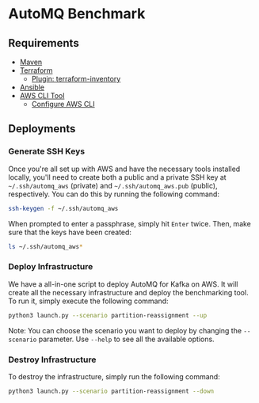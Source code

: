 # AutoMQ Benchmark

## Requirements

- [Maven](https://maven.apache.org/install.html)
- [Terraform](https://www.terraform.io/downloads.html)
  - [Plugin: terraform-inventory](https://github.com/adammck/terraform-inventory)
- [Ansible](https://docs.ansible.com/ansible/latest/installation_guide/intro_installation.html)
- [AWS CLI Tool](https://docs.aws.amazon.com/cli/latest/userguide/getting-started-install.html)
  - [Configure AWS CLI](https://docs.aws.amazon.com/cli/latest/userguide/getting-started-quickstart.html)

## Deployments

### Generate SSH Keys

Once you're all set up with AWS and have the necessary tools installed locally, you'll need to create both a public and a private SSH key at `~/.ssh/automq_aws` (private) and `~/.ssh/automq_aws.pub` (public), respectively. You can do this by running the following command:

```bash
ssh-keygen -f ~/.ssh/automq_aws
```

When prompted to enter a passphrase, simply hit `Enter` twice. Then, make sure that the keys have been created:

```bash
ls ~/.ssh/automq_aws*
```

### Deploy Infrastructure

We have a all-in-one script to deploy AutoMQ for Kafka on AWS. It will create all the necessary infrastructure and deploy the benchmarking tool. To run it, simply execute the following command:

```bash
python3 launch.py --scenario partition-reassignment --up
```

Note: You can choose the scenario you want to deploy by changing the `--scenario` parameter. Use `--help` to see all the available options.

### Destroy Infrastructure

To destroy the infrastructure, simply run the following command:

```bash
python3 launch.py --scenario partition-reassignment --down
```

